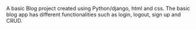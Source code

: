 A basic Blog project created using Python/django, html and css.
The basic blog app has different functionalities such as login, logout, sign up and CRUD.
